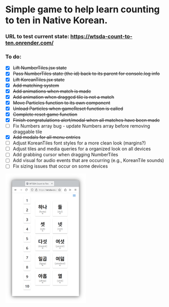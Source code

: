 # Simple game to help learn counting to ten in Native Korean.

### URL to test current state: https://wtsda-count-to-ten.onrender.com/

### To do:
- [x] ~~Lift NumberTiles.jsx state~~
- [x] ~~Pass NumberTiles state (the id) back to its parent for console.log info~~
- [x] ~~Lift KoreanTiles.jsx state~~
- [x] ~~Add matching system~~
- [x] ~~Add animations when match is made~~
- [x] ~~Add animation when dragged tile is not a match~~
- [x] ~~Move Particles function to its own component~~
- [x] ~~Unload Particles when gameReset function is called~~
- [x] ~~Complete reset game function~~
- [x] ~~Finish congratulations alert/modal when all matches have been made~~
- [ ] Fix Numbers array bug - update Numbers array before removing draggable tile
- [x] ~~Add modals for all menu entries~~
- [ ] Adjust KoreanTiles font styles for a more clean look (margins?)
- [ ] Adjust tiles and media queries for a organized look on all devices
- [ ] Add grabbing cursor when dragging NumberTiles
- [ ] Add visual for audio events that are occurring (e.g., KoreanTile sounds)
- [ ] Fix sizing issues that occur on some devices

<img src="/public/alphaScreenshot1.png" width="250" />
